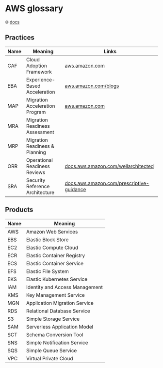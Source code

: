 # AWS glossary

🌐 [docs](https://docs.aws.amazon.com/glossary/latest/reference/glos-chap.html)

## Practices

Name | Meaning                         | Links
-----|---------------------------------|--------------------------------------------------------------------------------------------------------------------------------------------------------------
CAF  | Cloud Adoption Framework        | [aws.amazon.com](https://aws.amazon.com/cloud-adoption-framework/)
EBA  | Experience-Based Acceleration   | [aws.amazon.com/blogs](https://aws.amazon.com/blogs/mt/level-up-your-cloud-transformation-with-experience-based-acceleration-eba/)
MAP  | Migration Acceleration Program  | [aws.amazon.com](https://aws.amazon.com/migration-acceleration-program/)
MRA  | Migration Readiness Assessment  |
MRP  | Migration Readiness & Planning  |
ORR  | Operational Readiness Reviews   | [docs.aws.amazon.com/wellarchitected](https://docs.aws.amazon.com/wellarchitected/latest/operational-readiness-reviews/wa-operational-readiness-reviews.html)
SRA  | Security Reference Architecture | [docs.aws.amazon.com/prescriptive-guidance](https://docs.aws.amazon.com/prescriptive-guidance/latest/security-reference-architecture/welcome.html)

## Products

Name | Meaning
-----|-------------------------------
AWS  | Amazon Web Services
EBS  | Elastic Block Store
EC2  | Elastic Compute Cloud
ECR  | Elastic Container Registry
ECS  | Elastic Container Service
EFS  | Elastic File System
EKS  | Elastic Kubernetes Service
IAM  | Identity and Access Management
KMS  | Key Management Service
MGN  | Application Migration Service
RDS  | Relational Database Service
S3   | Simple Storage Service
SAM  | Serverless Application Model
SCT  | Schema Conversion Tool
SNS  | Simple Notification Service
SQS  | Simple Queue Service
VPC  | Virtual Private Cloud
